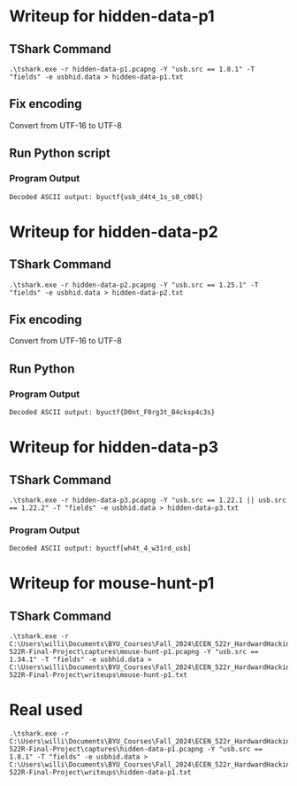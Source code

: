 # Writeup for hidden-data-p1
## TShark Command
```
.\tshark.exe -r hidden-data-p1.pcapng -Y "usb.src == 1.8.1" -T "fields" -e usbhid.data > hidden-data-p1.txt
```

## Fix encoding
Convert from UTF-16 to UTF-8

## Run Python script
### Program Output
```
Decoded ASCII output: byuctf{usb_d4t4_1s_s0_c00l}
```


# Writeup for hidden-data-p2
## TShark Command
```
.\tshark.exe -r hidden-data-p2.pcapng -Y "usb.src == 1.25.1" -T "fields" -e usbhid.data > hidden-data-p2.txt
```

## Fix encoding
Convert from UTF-16 to UTF-8

## Run Python
### Program Output
```
Decoded ASCII output: byuctf{D0nt_F0rg3t_B4cksp4c3s}
```




# Writeup for hidden-data-p3
## TShark Command
```
.\tshark.exe -r hidden-data-p3.pcapng -Y "usb.src == 1.22.1 || usb.src == 1.22.2" -T "fields" -e usbhid.data > hidden-data-p3.txt
```

### Program Output
```
Decoded ASCII output: byuctf[wh4t_4_w31rd_usb]
```




# Writeup for mouse-hunt-p1
## TShark Command
```
.\tshark.exe -r C:\Users\willi\Documents\BYU_Courses\Fall_2024\ECEN_522r_HardwardHacking\ECEN-522R-Final-Project\captures\mouse-hunt-p1.pcapng -Y "usb.src == 1.34.1" -T "fields" -e usbhid.data > C:\Users\willi\Documents\BYU_Courses\Fall_2024\ECEN_522r_HardwardHacking\ECEN-522R-Final-Project\writeups\mouse-hunt-p1.txt
```




# Real used
```
.\tshark.exe -r C:\Users\willi\Documents\BYU_Courses\Fall_2024\ECEN_522r_HardwardHacking\ECEN-522R-Final-Project\captures\hidden-data-p1.pcapng -Y "usb.src == 1.8.1" -T "fields" -e usbhid.data > C:\Users\willi\Documents\BYU_Courses\Fall_2024\ECEN_522r_HardwardHacking\ECEN-522R-Final-Project\writeups\hidden-data-p1.txt
```